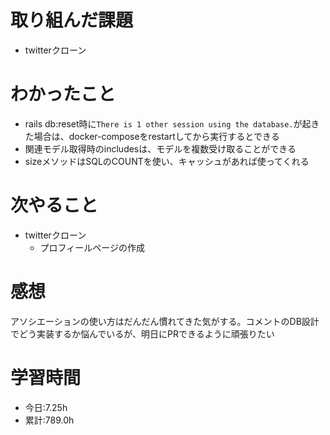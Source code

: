 # 取り組んだ課題
- twitterクローン
# わかったこと
- rails db:reset時に`There is 1 other session using the database.`が起きた場合は、docker-composeをrestartしてから実行するとできる
- 関連モデル取得時のincludesは、モデルを複数受け取ることができる
- sizeメソッドはSQLのCOUNTを使い、キャッシュがあれば使ってくれる
# 次やること
- twitterクローン
  - プロフィールページの作成
# 感想
アソシエーションの使い方はだんだん慣れてきた気がする。コメントのDB設計でどう実装するか悩んでいるが、明日にPRできるように頑張りたい
# 学習時間
- 今日:7.25h
- 累計:789.0h